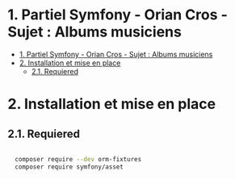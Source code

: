 # 1. Partiel Symfony - Orian Cros - Sujet : Albums musiciens

- [1. Partiel Symfony - Orian Cros - Sujet : Albums musiciens](#1-partiel-symfony---orian-cros---sujet--albums-musiciens)
- [2. Installation et mise en place](#2-installation-et-mise-en-place)
  - [2.1. Requiered](#21-requiered)

# 2. Installation et mise en place


## 2.1. Requiered

```bash

  composer require --dev orm-fixtures
  composer require symfony/asset
```


